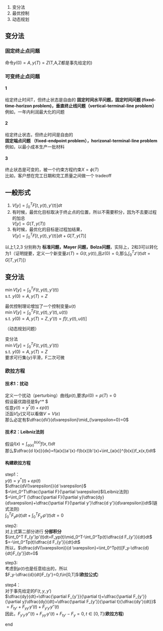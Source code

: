 1. 变分法
2. 最优控制
3. 动态规划

## 变分法
### 固定终止点问题
命令$y(0)=A,y(T)=Z$(T,A,Z都是事先给定的)
### 可变终止点问题

#### 1
给定终止时间T，但终止状态是自由的
**固定时间水平问题，固定时间问题 (fixed-time-horizon problem)，垂直终止线问题（vertical-terminal-line problem）**
例如，一年内利润最大化的问题
#### 2
给定终止状态，但终止时间是自由的  
**固定端点问题 （fixed-endpoint problem），horizonal-terminal-line problem**  
例如，以最小成本生产一批材料
#### 3
终止状态是可变的，被一个约束方程约束$X=\phi (T)$  
比如，客户想在完工日期和完工质量之间做一个 tradeoff



## 一般形式
1. $V[y]=\int_0^T F[t,y(t),y'(t)]dt$  
2. 有时候，最优化目标取决于终止点的位置，所以不需要积分，因为不去要过程的加总  
$V[y]=G(T,y(T))$
3. 有时候，最优化的目标是过程加结果，  
$V[y]=\int_0^TF[t,y(t),y'(t)]dt+G[T,y(T)]$


以上1,2,3 分别称为 **标准问题，Mayer 问题，Bolza问题**，实际上，2和3可以转化为1（证明提要，定义一个新变量$z(T)=G(t,y(t))$,且$z(0)=0$,那么$\int_0^T z'(t)dt=G[T,y(T)]$）

## 变分法
$\min V[y]=\int_0^T F(t,y(t),y'(t))$  
s.t. $y(0)=A,y(T)=Z$  


最优控制理论增加了一个控制变量$u(t)$  
$\min V[y]=\int_0^T F(t,y(t),y'(t),u(t))$  
s.t. $y(0)=A,y(T)=Z,y'(t)=f[t,y(t),u(t)]$  

（动态规划问题）


变分法  
$\min V[y]=\int_0^T F(t,y(t),y'(t))$  
s.t. $y(0)=A,y(T)=Z$  
要求可行集$\{y\}$平滑，F二次可微

### 欧拉方程
#### 技术1：扰动
定义一个扰动（perturbing）曲线$p(t)$,要求$p(0)=p(T)=0$  
假设最优路径是$y^* $  
任意$y(t)=y^* (t)+\varepsilon p(t)$  
泛函$V[y]$又可以看做$V=V(\varepsilon)$  
那么必定有$\dfrac{dV}{d\varepsilon}\mid_{\varepsilon=0}=0$



#### 技术2：Leibniz法则
假设$I(x)=\int_{a(x)}^{b(x)}f(x,t)dt$  
那么$\dfrac{d I(x)}{dx}=f(a(x))a'(x)-f(b(x))b'(x)+\int_{a(x)}^{b(x)}f_x(x,t)dt$


#### 构建欧拉方程
step1：  
$y(t)=y^* (t)+\varepsilon p(t)$  
$\dfrac{dV(\varepsilon)}{d \varepsilon}$  
$=\int_0^T\dfrac{\partial F}{\partial \varepsilon}$(Leibniz法则)  
$=\int_0^T (\dfrac{\partial F}{\partial y}\dfrac{dy}{d\varepsilon}+\dfrac{\partial F}{\partial y'}\dfrac{d y'}{d\varepsilon})dt$(链式法则)  
$\int_0^T F_yp(t)dt+\int_0^T F_{y'}p'(t)dt=0$  


step2:  
对上式第二部分进行 **分部积分**  
$\int_0^T F_{y'}p'(t)dt=F_yp(t)\mid_0^T-\int_0^Tp(t)\dfrac{d F_{y'}}{dt}dt$  
$=-\int_0^Tp(t)\dfrac{d F_{y'}}{dt}dt$  
所以，$\dfrac{dV(\varepsilon)}{d \varepsilon}=\int_0^Tp(t)[F_y-\dfrac{d}{dt}F_{y'}]dt=0$  

step3:  
考虑到$p(t)$也是任意给出的，所以  
$F_y-\dfrac{d}{dt}F_{y'}=0,t\in[0,T]$(**欧拉公式**)  

step4：  
对于事先给定的$F(t,y,y')$  
$\dfrac{dy}{dt}=\dfrac{\partial F_{y'}}{\partial t}+\dfrac{\partial F_{y'}}{\partial y}\dfrac{dy}{dt}+\dfrac{\partial F_{y'}}{\partial t}{\dfrac{dy'}{dt}}$  
$=F_{ty'}+F_{yy'}y'(t)+F_{y'y'}y''(t)$  
因此，$F_{y'y'}y''(t)+F_{yy'}y'(t)+F_{ty'}-F_y=0,t\in[0,T]$(**欧拉方程**)  






























end
